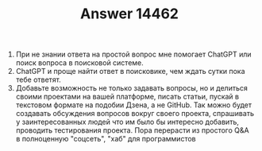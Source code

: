 ﻿---
title: "Answer 14462"
se.owner.user_id: 383601
se.owner.display_name: "Egor"
se.owner.link: "https://ru.meta.stackoverflow.com/users/383601/egor"
se.answer_id: 14462
se.question_id: 14406
se.post_type: answer
se.is_accepted: False
---
<ol>
<li>При не знании ответа на простой вопрос мне помогает ChatGPT или поиск вопроса в поисковой системе.</li>
<li>ChatGPT и проще найти ответ в поисковике, чем ждать сутки пока тебе ответят.</li>
<li>Добавьте возможность не только задавать вопросы, но и делиться своими проектами на вашей платформе, писать статьи, пускай в текстовом формате на подобии Дзена, а не GitHub. Так можно будет создавать обсуждения вопросов вокруг своего проекта, спрашивать у заинтересованных людей что им было бы интересно добавить, проводить тестирования проекта. Пора перерасти из простого Q&amp;A в полноценную &quot;соцсеть&quot;, &quot;хаб&quot; для программистов</li>
</ol>
